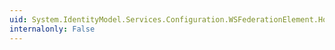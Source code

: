 ```yaml
---
uid: System.IdentityModel.Services.Configuration.WSFederationElement.HomeRealm
internalonly: False
---
```

